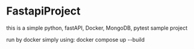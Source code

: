 # FastapiProject
this is a simple python, fastAPI, Docker, MongoDB, pytest sample project

run by docker simply using: docker compose up --build
